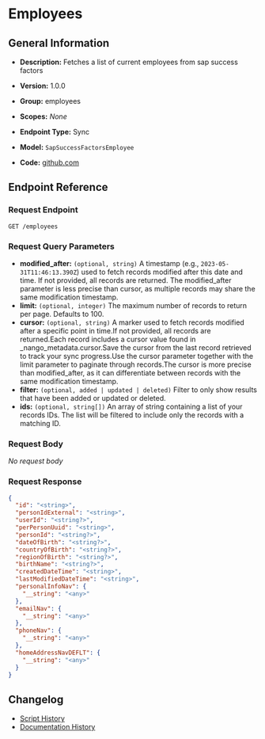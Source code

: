 <!-- BEGIN GENERATED CONTENT -->
# Employees

## General Information

- **Description:** Fetches a list of current employees from sap success factors

- **Version:** 1.0.0
- **Group:** employees
- **Scopes:** _None_
- **Endpoint Type:** Sync
- **Model:** `SapSuccessFactorsEmployee`
- **Code:** [github.com](https://github.com/NangoHQ/integration-templates/tree/main/integrations/sap-success-factors/syncs/employees.ts)


## Endpoint Reference

### Request Endpoint

`GET /employees`

### Request Query Parameters

- **modified_after:** `(optional, string)` A timestamp (e.g., `2023-05-31T11:46:13.390Z`) used to fetch records modified after this date and time. If not provided, all records are returned. The modified_after parameter is less precise than cursor, as multiple records may share the same modification timestamp.
- **limit:** `(optional, integer)` The maximum number of records to return per page. Defaults to 100.
- **cursor:** `(optional, string)` A marker used to fetch records modified after a specific point in time.If not provided, all records are returned.Each record includes a cursor value found in _nango_metadata.cursor.Save the cursor from the last record retrieved to track your sync progress.Use the cursor parameter together with the limit parameter to paginate through records.The cursor is more precise than modified_after, as it can differentiate between records with the same modification timestamp.
- **filter:** `(optional, added | updated | deleted)` Filter to only show results that have been added or updated or deleted.
- **ids:** `(optional, string[])` An array of string containing a list of your records IDs. The list will be filtered to include only the records with a matching ID.

### Request Body

_No request body_

### Request Response

```json
{
  "id": "<string>",
  "personIdExternal": "<string>",
  "userId": "<string?>",
  "perPersonUuid": "<string>",
  "personId": "<string?>",
  "dateOfBirth": "<string?>",
  "countryOfBirth": "<string?>",
  "regionOfBirth": "<string?>",
  "birthName": "<string?>",
  "createdDateTime": "<string>",
  "lastModifiedDateTime": "<string>",
  "personalInfoNav": {
    "__string": "<any>"
  },
  "emailNav": {
    "__string": "<any>"
  },
  "phoneNav": {
    "__string": "<any>"
  },
  "homeAddressNavDEFLT": {
    "__string": "<any>"
  }
}
```

## Changelog

- [Script History](https://github.com/NangoHQ/integration-templates/commits/main/integrations/sap-success-factors/syncs/employees.ts)
- [Documentation History](https://github.com/NangoHQ/integration-templates/commits/main/integrations/sap-success-factors/syncs/employees.md)

<!-- END  GENERATED CONTENT -->

